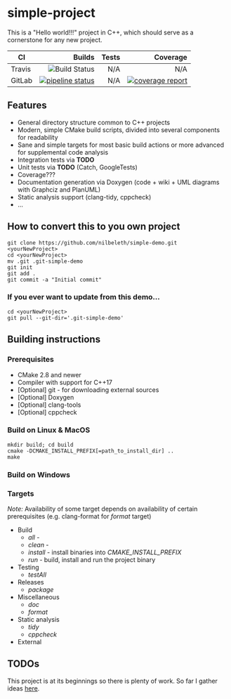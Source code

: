 # simple-project

This is a "Hello world!!!" project in C++, which should serve as a cornerstone for any new project.

| CI            | Builds        | Tests | Coverage  |
|           --- |           ---:|   ---:|       ---:|
| Travis        | ![Build Status](https://travis-ci.org/nilbeleth/sample-project.svg?branch=master) | N/A  | N/A |
| GitLab        | [![pipeline status](https://gitlab.com/nilbeleth/sample-project/badges/master/pipeline.svg)](https://gitlab.com/nilbeleth/sample-project/commits/master)   |  N/A |   [![coverage report](https://gitlab.com/nilbeleth/sample-project/badges/master/coverage.svg)](https://gitlab.com/nilbeleth/sample-project/commits/master) |


## Features

 * General directory structure common to C++ projects
 * Modern, simple CMake build scripts, divided into several components for readability
 * Sane and simple targets for most basic build actions or more advanced for supplemental code analysis
 * Integration tests via **TODO**
 * Unit tests via **TODO** (Catch, GoogleTests)
 * Coverage???
 * Documentation generation via Doxygen (code + wiki + UML diagrams with Graphciz and PlanUML)
 * Static analysis support (clang-tidy, cppcheck)
 * ...

## How to convert this to you own project

~~~
git clone https://github.com/nilbeleth/simple-demo.git <yourNewProject>
cd <yourNewProject>
mv .git .git-simple-demo
git init
git add .
git commit -a "Initial commit"
~~~

### If you ever want to update from this demo...

~~~
cd <yourNewProject>
git pull --git-dir='.git-simple-demo'
~~~

## Building instructions

### Prerequisites

 * CMake 2.8 and newer
 * Compiler with support for C++17
 * [Optional] git - for downloading external sources
 * [Optional] Doxygen
 * [Optional] clang-tools
 * [Optional] cppcheck

### Build on Linux & MacOS

~~~
mkdir build; cd build
cmake -DCMAKE_INSTALL_PREFIX[=path_to_install_dir] ..
make
~~~

### Build on Windows


### Targets

*Note:* Availability of some target depends on availability of certain prerequisites (e.g. clang-format for *format* target)

* Build
    * *all*     -
    * *clean*   -
    * *install* - install binaries into *CMAKE_INSTALL_PREFIX*
    * *run*     - build, install and run the project binary
* Testing
    * *testAll*
* Releases
    * *package*
* Miscellaneous
    * *doc*
    * *format*
* Static analysis
    * *tidy*
    * *cppcheck*
* External

## TODOs

This project is at its beginnings so there is plenty of work. So far I gather ideas [here](./doc/TODO.md).
